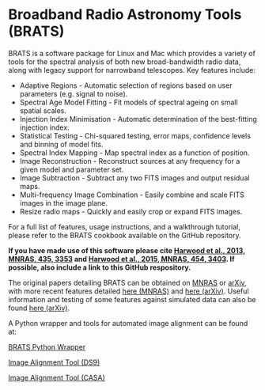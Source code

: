 # Broadband Radio Astronomy Tools (BRATS)

BRATS is a software package for Linux and Mac which provides a variety of tools for the spectral analysis of both new broad-bandwidth radio data, along with legacy support for narrowband telescopes. Key features include:

- Adaptive Regions - Automatic selection of regions based on user parameters (e.g. signal to noise).
- Spectral Age Model Fitting - Fit models of spectral ageing on small spatial scales.
- Injection Index Minimisation - Automatic determination of the best-fitting injection index.
- Statistical Testing - Chi-squared testing, error maps, confidence levels and binning of model fits.
- Spectral Index Mapping - Map spectral index as a function of position.
- Image Reconstruction - Reconstruct sources at any frequency for a given model and parameter set.
- Image Subtraction - Subtract any two FITS images and output residual maps.
- Multi-frequency Image Combination - Easily combine and scale FITS images in the image plane.
- Resize radio maps - Quickly and easily crop or expand FITS images.

For a full list of features, usage instructions, and a walkthrough tutorial, please refer to the BRATS cookbook available on the GitHub repository.

**If you have made use of this software please cite [Harwood et al., 2013, MNRAS, 435, 3353](http://mnras.oxfordjournals.org/content/435/4/3353 "Spectral ageing in the lobes of FR-II radio galaxies: New methods of analysis for broadband radio data") and [Harwood et al., 2015, MNRAS, 454, 3403](http://mnras.oxfordjournals.org/content/454/4/3403 "Spectral ageing in the lobes of cluster-centre FR-II radio galaxies"). If possible, also include a link to this GitHub respository.**

The original papers detailing BRATS can be obtained on [MNRAS](http://mnras.oxfordjournals.org/content/435/4/3353 "Spectral ageing in the lobes of FR-II radio galaxies: New methods of analysis for broadband radio data") or [arXiv](http://arxiv.org/abs/1308.4137 "Spectral ageing in the lobes of FR-II radio galaxies: New methods of analysis for broadband radio data"), with more recent features detailed [here (MNRAS)](http://mnras.oxfordjournals.org/content/454/4/3403 "Spectral ageing in the lobes of cluster-centre FR-II radio galaxies") and [here (arXiv)](http://arxiv.org/abs/1509.06757v1 "Spectral ageing in the lobes of cluster-centre FR-II radio galaxies"). Useful information and testing of some features against simulated data can also be found [here (arXiv)](http://arxiv.org/abs/1409.1579v1 "Spectral age modelling of the Sausage cluster radio relic").

A Python wrapper and tools for automated image alignment can be found at: 

[BRATS Python Wrapper](https://github.com/JeremyHarwood/bratswrapper "BRATS Python Wrapper")

[Image Alignment Tool (DS9)](https://github.com/JeremyHarwood/bratsimagealignment "Image Alignment Tool (DS9)")

[Image Alignment Tool (CASA)](https://github.com/JeremyHarwood/bratsimagealigner_casa "Image Alignment Tool (CASA)")
